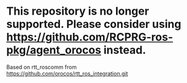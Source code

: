 This repository is no longer supported. Please consider using https://github.com/RCPRG-ros-pkg/agent_orocos instead.
======================

Based on rtt_roscomm from
https://github.com/orocos/rtt_ros_integration.git


